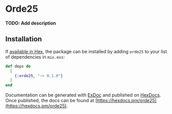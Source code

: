 # Orde25

**TODO: Add description**

## Installation

If [available in Hex](https://hex.pm/docs/publish), the package can be installed
by adding `orde25` to your list of dependencies in `mix.exs`:

```elixir
def deps do
  [
    {:orde25, "~> 0.1.0"}
  ]
end
```

Documentation can be generated with [ExDoc](https://github.com/elixir-lang/ex_doc)
and published on [HexDocs](https://hexdocs.pm). Once published, the docs can
be found at [https://hexdocs.pm/orde25](https://hexdocs.pm/orde25).

